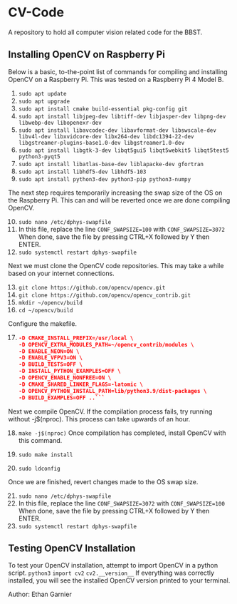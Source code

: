 # CV-Code
A repository to hold all computer vision related code for the BBST.

## Installing OpenCV on Raspberry Pi
Below is a basic, to-the-point list of commands for compiling and installing OpenCV on a Raspberry Pi. This was tested on a Raspberry Pi 4 Model B.
1. ```sudo apt update```
2. ```sudo apt upgrade```
3. ```sudo apt install cmake build-essential pkg-config git```
4. ```sudo apt install libjpeg-dev libtiff-dev libjasper-dev libpng-dev libwebp-dev libopenexr-dev```
5. ```sudo apt install libavcodec-dev libavformat-dev libswscale-dev libv4l-dev libxvidcore-dev libx264-dev libdc1394-22-dev libgstreamer-plugins-base1.0-dev libgstreamer1.0-dev```
6. ```sudo apt install libgtk-3-dev libqt5gui5 libqt5webkit5 libqt5test5 python3-pyqt5```
7. ```sudo apt install libatlas-base-dev liblapacke-dev gfortran```
8. ```sudo apt install libhdf5-dev libhdf5-103```
9. ```sudo apt install python3-dev python3-pip python3-numpy```

The next step requires temporarily increasing the swap size of the OS on the Raspberry Pi. This can and will be reverted once we are done compiling OpenCV.

10. ```sudo nano /etc/dphys-swapfile```
11. In this file, replace the line ```CONF_SWAPSIZE=100``` with ```CONF_SWAPSIZE=3072``` When done, save the file by pressing CTRL+X followed by Y then ENTER.
12. ```sudo systemctl restart dphys-swapfile```

Next we must clone the OpenCV code repositories. This may take a while based on your internet connections.

13. ```git clone https://github.com/opencv/opencv.git```
14. ```git clone https://github.com/opencv/opencv_contrib.git```
15. ```mkdir ~/opencv/build```
16. ```cd ~/opencv/build```

Configure the makefile.

17. ```cmake -D CMAKE_BUILD_TYPE=RELEASE \
    -D CMAKE_INSTALL_PREFIX=/usr/local \
    -D OPENCV_EXTRA_MODULES_PATH=~/opencv_contrib/modules \
    -D ENABLE_NEON=ON \
    -D ENABLE_VFPV3=ON \
    -D BUILD_TESTS=OFF \
    -D INSTALL_PYTHON_EXAMPLES=OFF \
    -D OPENCV_ENABLE_NONFREE=ON \
    -D CMAKE_SHARED_LINKER_FLAGS=-latomic \
    -D OPENCV_PYTHON_INSTALL_PATH=lib/python3.9/dist-packages \
    -D BUILD_EXAMPLES=OFF ..```

Next we compile OpenCV. If the compilation process fails, try running without -j$(nproc). This process can take upwards of an hour.

18. ```make -j$(nproc)```
Once compilation has completed, install OpenCV with this command.

19. ```sudo make install```
20. ```sudo ldconfig```

Once we are finished, revert changes made to the OS swap size.

21. ```sudo nano /etc/dphys-swapfile```
22. In this file, replace the line ```CONF_SWAPSIZE=3072``` with ```CONF_SWAPSIZE=100``` When done, save the file by pressing CTRL+X followed by Y then ENTER.
23. ```sudo systemctl restart dphys-swapfile```

## Testing OpenCV Installation
To test your OpenCV installation, attempt to import OpenCV in a python script.
```python3```
```import cv2```
```cv2.__version__```
If everything was correctly installed, you will see the installed OpenCV version printed to your terminal.

Author: Ethan Garnier
